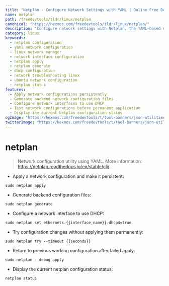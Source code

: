 ```yaml
---
title: "Netplan - Configure Network Settings with YAML | Online Free DevTools by Hexmos"
name: netplan
path: /freedevtools/tldr/linux/netplan
canonical: "https://hexmos.com/freedevtools/tldr/linux/netplan/"
description: "Configure network settings with Netplan, the YAML-based network configuration tool. Apply changes, generate configurations, and troubleshoot issues. Free online tool, no registration required."
category: linux
keywords:
  - netplan configuration
  - yaml network configuration
  - linux network manager
  - network interface configuration
  - netplan apply
  - netplan generate
  - dhcp configuration
  - network troubleshooting linux
  - ubuntu network configuration
  - netplan status
features:
  - Apply network configurations persistently
  - Generate backend network configuration files
  - Configure network interfaces to use DHCP
  - Test network configurations before permanent application
  - Display the current Netplan configuration status
ogImage: "https://hexmos.com/freedevtools/t/tool-banners/json-utilities-banner.png"
twitterImage: "https://hexmos.com/freedevtools/t/tool-banners/json-utilities-banner.png"
---
```


# netplan

> Network configuration utility using YAML.
> More information: <https://netplan.readthedocs.io/en/stable/cli/>.

- Apply a network configuration and make it persistent:

`sudo netplan apply`

- Generate backend configuration files:

`sudo netplan generate`

- Configure a network interface to use DHCP:

`sudo netplan set ethernets.{{interface_name}}.dhcp4=true`

- Try configuration changes without applying them permanently:

`sudo netplan try --timeout {{seconds}}`

- Return to previous working configuration after failed apply:

`sudo netplan --debug apply`

- Display the current netplan configuration status:

`netplan status`
